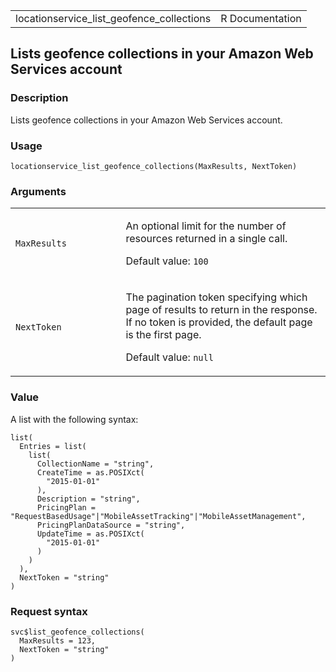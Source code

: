 <table style="width: 100%;">
<tbody>
<tr class="odd">
<td>locationservice_list_geofence_collections</td>
<td style="text-align: right;">R Documentation</td>
</tr>
</tbody>
</table>

## Lists geofence collections in your Amazon Web Services account

### Description

Lists geofence collections in your Amazon Web Services account.

### Usage

    locationservice_list_geofence_collections(MaxResults, NextToken)

### Arguments

<table>
<colgroup>
<col style="width: 35%" />
<col style="width: 65%" />
</colgroup>
<tbody>
<tr class="odd">
<td><code
id="locationservice_list_geofence_collections_:_MaxResults">MaxResults</code></td>
<td><p>An optional limit for the number of resources returned in a
single call.</p>
<p>Default value: <code>100</code></p></td>
</tr>
<tr class="even">
<td><code
id="locationservice_list_geofence_collections_:_NextToken">NextToken</code></td>
<td><p>The pagination token specifying which page of results to return
in the response. If no token is provided, the default page is the first
page.</p>
<p>Default value: <code>null</code></p></td>
</tr>
</tbody>
</table>

### Value

A list with the following syntax:

    list(
      Entries = list(
        list(
          CollectionName = "string",
          CreateTime = as.POSIXct(
            "2015-01-01"
          ),
          Description = "string",
          PricingPlan = "RequestBasedUsage"|"MobileAssetTracking"|"MobileAssetManagement",
          PricingPlanDataSource = "string",
          UpdateTime = as.POSIXct(
            "2015-01-01"
          )
        )
      ),
      NextToken = "string"
    )

### Request syntax

    svc$list_geofence_collections(
      MaxResults = 123,
      NextToken = "string"
    )

